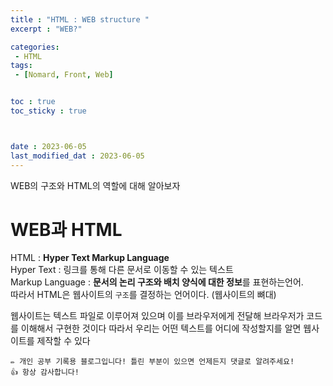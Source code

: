 ```yaml
---
title : "HTML : WEB structure "
excerpt : "WEB?"

categories: 
 - HTML
tags: 
 - [Nomard, Front, Web]


toc : true
toc_sticky : true



date : 2023-06-05
last_modified_dat : 2023-06-05
---
```

<div class='notice--info' markdown='1'>
WEB의 구조와 HTML의 역할에 대해 알아보자
</div>

# WEB과 HTML
HTML : **Hyper Text Markup Language**  
Hyper Text : 링크를 통해 다른 문서로 이동할 수 있는 텍스트  
Markup Language : **문서의 논리 구조와 배치 양식에 대한 정보**를 표현하는언어.  
따라서 HTML은 웹사이트의 `구조`를 결정하는 언어이다. (웹사이트의 뼈대)  

<div class='notice--primary' markdown='1'>
웹사이트는 텍스트 파일로 이루어져 있으며 이를 브라우저에게 전달해  
브라우저가 코드를 이해해서 구현한 것이다  
따라서 우리는 어떤 텍스트를 어디에 작성할지를 알면 웹사이트를 제작할 수 있다  
</div>
    

```
✏️ 개인 공부 기록용 블로그입니다! 틀린 부분이 있으면 언제든지 댓글로 알려주세요!
👍 항상 감사합니다!
```